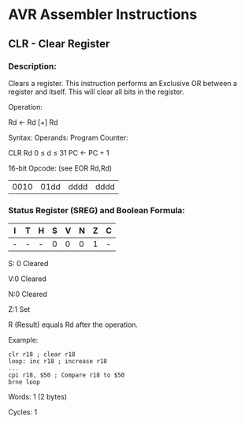 AVR Assembler Instructions
==========================

CLR - Clear Register
--------------------

### <a href="" id="N146AC"></a> Description:

Clears a register. This instruction performs an Exclusive OR between a register and itself. This will clear all bits in the register.

Operation:

Rd ← Rd \[+\] Rd

Syntax: Operands: Program Counter:

CLR Rd 0 ≤ d ≤ 31 PC ← PC + 1

16-bit Opcode: (see EOR Rd,Rd)

|      |      |      |      |
|------|------|------|------|
| 0010 | 01dd | dddd | dddd |

### <a href="" id="N146DF"></a> Status Register (SREG) and Boolean Formula:

| I   | T   | H   | S   | V   | N   | Z   | C   |
|-----|-----|-----|-----|-----|-----|-----|-----|
| -   | -   | -   | 0   | 0   | 0   | 1   | -   |

S: 0 Cleared

V:0 Cleared

N:0 Cleared

Z:1 Set

R (Result) equals Rd after the operation.

Example:

``` programlisting
clr r18 ; clear r18
loop: inc r18 ; increase r18
...
cpi r18, $50 ; Compare r18 to $50
brne loop
```

Words: 1 (2 bytes)

Cycles: 1
